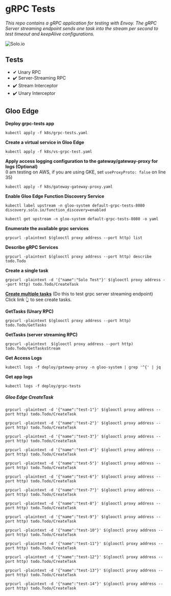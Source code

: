 # gRPC Tests
_This repo contains a gRPC application for testing with Envoy. The gRPC Server streaming endpoint sends one task into the stream per second to test timeout and keepAlive configurations._  


![Solo.io](https://www.solo.io/wp-content/uploads/2019/09/logo-w.svg)

## Tests
- ✔ Unary RPC
- ✔️ Server-Streaming RPC
- ✔️ Stream Interceptor
- ✔️ Unary Interceptor

## Gloo Edge
**Deploy grpc-tests app**   
```
kubectl apply -f k8s/grpc-tests.yaml
```

**Create a virtual service in Gloo Edge**
```
kubectl apply -f k8s/vs-grpc-test.yaml
```

**Apply access logging configuration to the gateway/gateway-proxy for logs (Optional)**   
(I am testing on AWS, if you are using GKE, set `useProxyProto: false` on line 35)
```
kubectl apply -f k8s/gateway-gateway-proxy.yaml
```

**Enable Gloo Edge Function Discovery Service**
```
kubectl label upstream -n gloo-system default-grpc-tests-8080 discovery.solo.io/function_discovery=enabled

kubectl get upstream -n gloo-system default-grpc-tests-8080 -o yaml
```

**Enumerate the available grpc services**
```
grpcurl -plaintext $(glooctl proxy address --port http) list
```

**Describe gRPC Services**
```
grpcurl -plaintext $(glooctl proxy address --port http) describe todo.Todo
```

**Create a single task**
```
grpcurl -plaintext -d '{"name":"Solo Test"}' $(glooctl proxy address --port http) todo.Todo/CreateTask
```

**[Create multiple tasks](#Gloo-Edge-CreateTask)** (Do this to test grpc server streaming endpoint)  
Click link 👆 to see create tasks.

**GetTasks (Unary RPC)**
```
grpcurl -plaintext $(glooctl proxy address --port http) todo.Todo/GetTasks
```

**GetTasks (server streaming RPC)**
```
grpcurl -plaintext  $(glooctl proxy address --port http) todo.Todo/GetTasksStream  
```

**Get Access Logs**
```
kubectl logs -f deploy/gateway-proxy -n gloo-system | grep '^{' | jq
```

**Get app logs**
```
kubectl logs -f deploy/grpc-tests
```

##### Gloo Edge CreateTask
```
grpcurl -plaintext -d '{"name":"test-1"}' $(glooctl proxy address --port http) todo.Todo/CreateTask

grpcurl -plaintext -d '{"name":"test-2"}' $(glooctl proxy address --port http) todo.Todo/CreateTask

grpcurl -plaintext -d '{"name":"test-3"}' $(glooctl proxy address --port http) todo.Todo/CreateTask

grpcurl -plaintext -d '{"name":"test-4"}' $(glooctl proxy address --port http) todo.Todo/CreateTask

grpcurl -plaintext -d '{"name":"test-5"}' $(glooctl proxy address --port http) todo.Todo/CreateTask

grpcurl -plaintext -d '{"name":"test-6"}' $(glooctl proxy address --port http) todo.Todo/CreateTask

grpcurl -plaintext -d '{"name":"test-7"}' $(glooctl proxy address --port http) todo.Todo/CreateTask

grpcurl -plaintext -d '{"name":"test-8"}' $(glooctl proxy address --port http) todo.Todo/CreateTask

grpcurl -plaintext -d '{"name":"test-9"}' $(glooctl proxy address --port http) todo.Todo/CreateTask

grpcurl -plaintext -d '{"name":"test-10"}' $(glooctl proxy address --port http) todo.Todo/CreateTask

grpcurl -plaintext -d '{"name":"test-11"}' $(glooctl proxy address --port http) todo.Todo/CreateTask

grpcurl -plaintext -d '{"name":"test-12"}' $(glooctl proxy address --port http) todo.Todo/CreateTask

grpcurl -plaintext -d '{"name":"test-13"}' $(glooctl proxy address --port http) todo.Todo/CreateTask

grpcurl -plaintext -d '{"name":"test-14"}' $(glooctl proxy address --port http) todo.Todo/CreateTask
```
